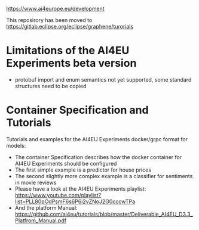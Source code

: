 https://www.ai4europe.eu/development

This reposirory has been moved to https://gitlab.eclipse.org/eclipse/graphene/turorials

# Limitations of the AI4EU Experiments beta version
* protobuf import and enum semantics not yet supported, some standard structures need to be copied

# Container Specification and Tutorials
Tutorials and examples for the AI4EU Experiments docker/grpc format for models:
* The container Specification describes how the docker container for AI4EU Experiments should be configured
* The first simple example is a predictor for house prices
* The second slightly more complex example is a classifier for sentiments in movie reviews
* Please have a look at the AI4EU Experiments playlist: https://www.youtube.com/playlist?list=PLL80pOdPsmF6s6P6i2vZNoJ2G0cccwTPa
* And the platform Manual: https://github.com/ai4eu/tutorials/blob/master/Deliverable_AI4EU_D3.3_Platfrom_Manual.pdf
